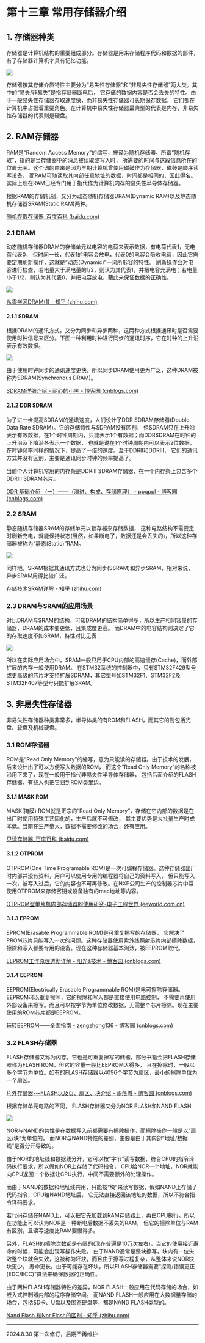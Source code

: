 # 第十三章 常用存储器介绍

## 1. 存储器种类

存储器是计算机结构的重要组成部分。存储器是用来存储程序代码和数据的部件，有了存储器计算机才具有记忆功能。

![](https://doc.embedfire.com/mcu/stm32/f103zhinanzhe/std/zh/latest/_images/storag002.jpeg)

存储器按其存储介质特性主要分为“易失性存储器”和“非易失性存储器”两大类。其中的“易失/非易失”是指存储器断电后， 它存储的数据内容是否会丢失的特性。由于一般易失性存储器存取速度快，而非易失性存储器可长期保存数据， 它们都在计算机中占据着重要角色。在计算机中易失性存储器最典型的代表是内存，非易失性存储器的代表则是硬盘。

## 2. RAM存储器

RAM是“Random Access Memory”的缩写，被译为随机存储器。所谓“随机存取”，指的是当存储器中的消息被读取或写入时， 所需要的时间与这段信息所在的位置无关。这个词的由来是因为早期计算机曾使用磁鼓作为存储器，磁鼓是顺序读写设备， 而RAM可随读取其内部任意地址的数据，时间都是相同的，因此得名。实际上现在RAM已经专门用于指代作为计算机内存的易失性半导体存储器。

根据RAM的存储机制，又分为动态随机存储器DRAM(Dynamic RAM)以及静态随机存储器SRAM(Static RAM)两种。

[随机存取存储器_百度百科 (baidu.com)](https://baike.baidu.com/item/%E9%9A%8F%E6%9C%BA%E5%AD%98%E5%8F%96%E5%AD%98%E5%82%A8%E5%99%A8/4099402)

### 2.1 DRAM

动态随机存储器DRAM的存储单元以电容的电荷来表示数据，有电荷代表1，无电荷代表0， 但时间一长，代表1的电容会放电，代表0的电容会吸收电荷，因此它需要定期刷新操作，这就是“动态(Dynamic)”一词所形容的特性。 刷新操作会对电容进行检查，若电量大于满电量的1/2，则认为其代表1，并把电容充满电；若电量小于1/2，则认为其代表0，并把电容放电，藉此来保证数据的正确性。

![](https://doc.embedfire.com/mcu/stm32/f103zhinanzhe/std/zh/latest/_images/storag003.jpg)

[从零学习DRAM(1) - 知乎 (zhihu.com)](https://zhuanlan.zhihu.com/p/363215195#:~:text=DRAM%E4%BB%A3%E8%A1%A8%E5%8A%A8%E6%80%81%E9%9A%8F%E6%9C%BA%E5%AD%98%E5%8F%96%E5%AD%98%E5%82%A8%E5%99%A8%E3%80%82,%E5%AE%83%E7%9A%84%E7%89%B9%E7%82%B9%E6%98%AF%E5%8A%A8%E6%80%81%E7%9A%84%EF%BC%8C%E4%B8%BB%E8%A6%81%E6%98%AF%E5%9B%A0%E4%B8%BA%E5%AD%98%E5%82%A8%E9%98%B5%E5%88%97%E5%AD%98%E5%82%A8%E5%8D%95%E5%85%83%E4%B8%AD%E7%9A%84%E5%80%BC%E7%94%B1%E5%B0%8F%E7%94%B5%E8%8D%B7%E6%9D%A5%E8%A1%A8%E7%A4%BA%EF%BC%8C%E9%9A%8F%E7%9D%80%E6%97%B6%E9%97%B4%E7%9A%84%E6%8E%A8%E7%A7%BB%EF%BC%8C%E8%BF%99%E4%BA%9B%E5%B0%8F%E7%94%B5%E8%8D%B7%E4%BC%9A%E6%85%A2%E6%85%A2%E5%9C%B0%E4%BB%8E%E7%94%B5%E8%B7%AF%E4%B8%AD%E6%B3%84%E6%BC%8F%E5%87%BA%E6%9D%A5%E3%80%82%20%E5%9B%A0%E6%AD%A4%EF%BC%8C%E5%AD%98%E5%82%A8%E5%8D%95%E5%85%83%E4%B8%AD%E7%9A%84%E5%80%BC%E9%9A%8F%E7%9D%80%E6%97%B6%E9%97%B4%E8%80%8C%E5%8F%98%E5%8C%96%EF%BC%8C%E4%B8%8D%E6%98%AF%E9%9D%99%E6%80%81%E7%9A%84%EF%BC%8C%E8%80%8C%E6%98%AF%E5%8A%A8%E6%80%81%E7%9A%84%E3%80%82)

#### 2.1.1 SDRAM

根据DRAM的通讯方式，又分为同步和异步两种，这两种方式根据通讯时是否需要使用时钟信号来区分。下图一种利用时钟进行同步的通讯时序，它在时钟的上升沿表示有效数据。

![](https://doc.embedfire.com/mcu/stm32/f103zhinanzhe/std/zh/latest/_images/storag004.jpeg)

由于使用时钟同步的通讯速度更快，所以同步DRAM使用更为广泛，这种DRAM被称为SDRAM(Synchronous DRAM)。

[SDRAM详细介绍 - 耐心的小黑 - 博客园 (cnblogs.com)](https://www.cnblogs.com/wzx19970918/p/15729087.html)

#### 2.1.2 DDR SDRAM

为了进一步提高SDRAM的通讯速度，人们设计了DDR SDRAM存储器(Double Data Rate SDRAM)。它的存储特性与SDRAM没有区别， 但SDRAM只在上升沿表示有效数据，在1个时钟周期内，只能表示1个有数据；而DDRSDRAM在时钟的上升沿及下降沿各表示一个数据， 也就是说在1个时钟周期内可以表示2位数据，在时钟频率同样的情况下，提高了一倍的速度。至于DDRII和DDRIII， 它们的通讯方式并没有区别，主要是通讯同步时钟的频率提高了。

当前个人计算机常用的内存条是DDRIII SDRAM存储器，在一个内存条上包含多个DDRIII SDRAM芯片。

[DDR 基础介绍 （一）——（演进、构成、存储原理） - ppqppl - 博客园 (cnblogs.com)](https://www.cnblogs.com/ppqppl/articles/17974004)

### 2.2 SRAM

静态随机存储器SRAM的存储单元以锁存器来存储数据， 这种电路结构不需要定时刷新充电，就能保持状态(当然，如果断电了，数据还是会丢失的)，所以这种存储器被称为“静态(Static)”RAM。

![](https://doc.embedfire.com/mcu/stm32/f103zhinanzhe/std/zh/latest/_images/storag005.jpg)

同样地，SRAM根据其通讯方式也分为同步(SSRAM)和异步SRAM，相对来说，异步SRAM用得比较广泛。

[存储技术SRAM详解 - 知乎 (zhihu.com)](https://zhuanlan.zhihu.com/p/618425267)

### 2.3 DRAM与SRAM的应用场景

对比DRAM与SRAM的结构，可知DRAM的结构简单得多，所以生产相同容量的存储器，DRAM的成本要更低，且集成度更高。 而DRAM中的电容结构则决定了它的存取速度不如SRAM，特性对比见表：

![](https://doc.embedfire.com/mcu/stm32/f103zhinanzhe/std/zh/latest/_images/storag01.png)

所以在实际应用场合中，SRAM一般只用于CPU内部的高速缓存(Cache)，而外部扩展的内存一般使用DRAM。 在STM32系统的控制器中，只有STM32F429型号或更高级的芯片才支持扩展SDRAM，其它型号如STM32F1、STM32F2及STM32F407等型号只能扩展SRAM。

## 3. 非易失性存储器

非易失性存储器种类非常多，半导体类的有ROM和FLASH，而其它的则包括光盘、软盘及机械硬盘。

### 3.1 ROM存储器

ROM是“Read Only Memory”的缩写，意为只能读的存储器。由于技术的发展，后来设计出了可以方便写入数据的ROM， 而这个“Read Only Memory”的名称被沿用下来了，现在一般用于指代非易失性半导体存储器， 包括后面介绍的FLASH存储器，有些人也把它归到ROM类里边。

#### 3.1.1 MASK ROM

MASK(掩膜) ROM就是正宗的“Read Only Memory”，存储在它内部的数据是在出厂时使用特殊工艺固化的，生产后就不可修改， 其主要优势是大批量生产时成本低。当前在生产量大，数据不需要修改的场合，还有应用。

[只读存储器_百度百科 (baidu.com)](https://baike.baidu.com/item/%E5%8F%AA%E8%AF%BB%E5%AD%98%E5%82%A8%E5%99%A8/2399075)

#### 3.1.2 OTPROM

OTPROM(One Time Programable ROM)是一次可编程存储器。这种存储器出厂时内部并没有资料，用户可以使用专用的编程器将自己的资料写入， 但只能写入一次，被写入过后，它的内容也不可再修改。在NXP公司生产的控制器芯片中常使用OTPROM来存储密钥或设备独有的mac地址等内容。

[OTPROM型单片机内部存储器的使用研究-电子工程世界 (eeworld.com.cn)](https://news.eeworld.com.cn/mcu/2014/1117/article_17185.html)

#### 3.1.3 EPROM

EPROM(Erasable Programmable ROM)是可重复擦写的存储器， 它解决了PROM芯片只能写入一次的问题。这种存储器使用紫外线照射芯片内部擦除数据， 擦除和写入都要专用的设备。现在这种存储器基本淘汰，被EEPROM取代。

[EEPROM工作原理透彻详解 - 阳光&技术 - 博客园 (cnblogs.com)](https://www.cnblogs.com/sunshine-jackie/p/8137377.html)

#### 3.1.4 EEPROM

EEPROM(Electrically Erasable Programmable ROM)是电可擦除存储器。 EEPROM可以重复擦写，它的擦除和写入都是直接使用电路控制， 不需要再使用外部设备来擦写。而且可以按字节为单位修改数据，无需整个芯片擦除。现在主要使用的ROM芯片都是EEPROM。

[玩转EEPROM——全面指南 - zengzhong136 - 博客园 (cnblogs.com)](https://www.cnblogs.com/EVASH/articles/18276793)

### 3.2 FLASH存储器

FLASH存储器又称为闪存，它也是可重复擦写的储器，部分书籍会把FLASH存储器称为FLASH ROM，但它的容量一般比EEPROM大得多， 且在擦除时，一般以多个字节为单位。如有的FLASH存储器以4096个字节为扇区，最小的擦除单位为一个扇区。

[片外存储器---FLASH以及页、扇区、块介绍 - 雨落城 - 博客园 (cnblogs.com)](https://www.cnblogs.com/maxwell-01/p/16129596.html)

根据存储单元电路的不同， FLASH存储器又分为NOR FLASH和NAND FLASH

![](https://doc.embedfire.com/mcu/stm32/f103zhinanzhe/std/zh/latest/_images/storag02.png)

NOR与NAND的共性是在数据写入前都需要有擦除操作，而擦除操作一般是以“扇区/块”为单位的。 而NOR与NAND特性的差别，主要是由于其内部“地址/数据线”是否分开导致的。

由于NOR的地址线和数据线分开，它可以按“字节”读写数据，符合CPU的指令译码执行要求，所以假如NOR上存储了代码指令， CPU给NOR一个地址，NOR就能向CPU返回一个数据让CPU执行，中间不需要额外的处理操作。

而由于NAND的数据和地址线共用，只能按“块”来读写数据，假如NAND上存储了代码指令，CPU给NAND地址后， 它无法直接返回该地址的数据，所以不符合指令译码要求。

若代码存储在NAND上，可以把它先加载到RAM存储器上，再由CPU执行。所以在功能上可以认为NOR是一种断电后数据不丢失的RAM， 但它的擦除单位与RAM有区别，且读写速度比RAM要慢得多。

另外，FLASH的擦除次数都是有限的(现在普遍是10万次左右)，当它的使用接近寿命的时候，可能会出现写操作失败。 由于NAND通常是整块擦写，块内有一位失效整个块就会失效，这被称为坏块，而且由于擦写过程复杂，从整体来说NOR块块更少， 寿命更长。由于可能存在坏块，所以FLASH存储器需要“探测/错误更正(EDC/ECC)”算法来确保数据的正确性。

由于两种FLASH存储器特性的差异，NOR FLASH一般应用在代码存储的场合，如嵌入式控制器内部的程序存储空间。 而NAND FLASH一般应用在大数据量存储的场合，包括SD卡、U盘以及固态硬盘等，都是NAND FLASH类型的。

[Nand Flash 和Nor Flash的区别 - 知乎 (zhihu.com)](https://zhuanlan.zhihu.com/p/344174968)

---

2024.8.30 第一次修订，后期不再维护
